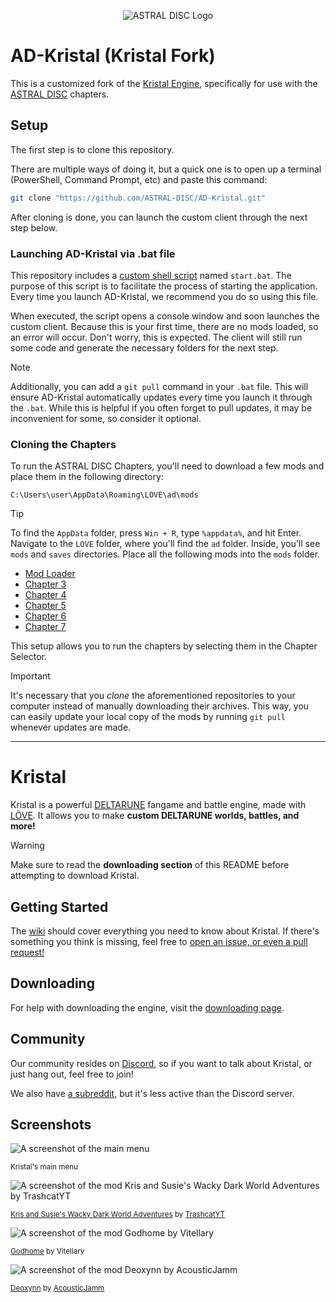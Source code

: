 <p align="center" width="100%">
<img src="https://astraldisc.com/assets/img/disc/logo_big.png" alt="ASTRAL DISC Logo"/>
</p>

# AD-Kristal (Kristal Fork)

This is a customized fork of the [Kristal Engine](https://github.com/KristalTeam/Kristal), specifically for use with the [ASTRAL DISC](https://github.com/ASTRAL-DISC) chapters.

## Setup 

The first step is to clone this repository. 

There are multiple ways of doing it, but a quick one is to open up a terminal (PowerShell, Command Prompt, etc) and paste this command: 
```bash
git clone "https://github.com/ASTRAL-DISC/AD-Kristal.git"
```

After cloning is done, you can launch the custom client through the next step below.

### Launching AD-Kristal via .bat file

This repository includes a [custom shell script](./start.bat) named ``start.bat``. The purpose of this script is to facilitate the process of starting the application. Every time you launch AD-Kristal, we recommend you do so using this file.

When executed, the script opens a console window and soon launches the custom client. Because this is your first time, there are no mods loaded, so an error will occur. Don't worry, this is expected. The client will still run some code and generate the necessary folders for the next step.

> [!NOTE]
> Additionally, you can add a `git pull` command in your `.bat` file. This will ensure AD-Kristal automatically updates every time you launch it through the `.bat`. While this is helpful if you often forget to pull updates, it may be inconvenient for some, so consider it optional.

### Cloning the Chapters

To run the ASTRAL DISC Chapters, you'll need to download a few mods and place them in the following directory:
```
C:\Users\user\AppData\Roaming\LOVE\ad\mods
```

> [!TIP]
> To find the `AppData` folder, press `Win + R`, type `%appdata%`, and hit Enter. Navigate to the `LOVE` folder, where you'll find the `ad` folder. Inside, you'll see `mods` and `saves` directories. Place all the following mods into the `mods` folder. 

- [Mod Loader](https://github.com/ASTRAL-DISC/astraldisc)
- [Chapter 3](https://github.com/ASTRAL-DISC/chapter3)
- [Chapter 4](https://github.com/ASTRAL-DISC/chapter4)
- [Chapter 5](https://github.com/ASTRAL-DISC/chapter5)
- [Chapter 6](https://github.com/ASTRAL-DISC/chapter6)
- [Chapter 7](https://github.com/ASTRAL-DISC/chapter7)

This setup allows you to run the chapters by selecting them in the Chapter Selector.

> [!IMPORTANT]
> It's necessary that you *clone* the aforementioned repositories to your computer instead of manually downloading their archives. This way, you can easily update your local copy of the mods by running `git pull` whenever updates are made.

---
<!-- ## More information about Kristal -->
<!-- https://github.com/KristalTeam/Kristal/blob/main/README.md -->

# Kristal

Kristal is a powerful [DELTARUNE](https://deltarune.com/) fangame and battle engine, made with [LÖVE](https://love2d.org/). It allows you to make **custom DELTARUNE worlds, battles, and more!**

> [!WARNING]
> Make sure to read the **downloading section** of this README before attempting to download Kristal.

## Getting Started

The [wiki](https://kristal.cc/wiki/) should cover everything you need to know about Kristal. If there's something you think is missing, feel free to [open an issue, or even a pull request!](https://github.com/KristalTeam/Shadow)

## Downloading

For help with downloading the engine, visit the [downloading page](https://kristal.cc/wiki/downloading).

## Community

Our community resides on [Discord](https://discord.gg/8ZGuKXJE2C), so if you want to talk about Kristal, or just hang out, feel free to join!

We also have [a subreddit](https://reddit.com/r/Kristal/), but it's less active than the Discord server.

## Screenshots

![A screenshot of the main menu](https://kristal.cc/screenshots/main_menu.png)

<sup>Kristal's main menu</sup>

![A screenshot of the mod Kris and Susie's Wacky Dark World Adventures by TrashcatYT](https://kristal.cc/screenshots/kris_and_susies_wacky_dark_world_adventures.png)

<sup>[Kris and Susie's Wacky Dark World Adventures](https://gamejolt.com/games/deltarune-kris-and-susies-wacky-dark-world/852417) by [TrashcatYT](https://gamejolt.com/@TrashcatYT)</sup>

![A screenshot of the mod Godhome by Vitellary](https://kristal.cc/screenshots/godhome.png)

<sup>[Godhome](https://gamebanana.com/mods/376524) by Vitellary</sup>

![A screenshot of the mod Deoxynn by AcousticJamm](https://kristal.cc/screenshots/deoxynn.png)

<sup>[Deoxynn](https://kristal.cc/screenshots/deoxynn.png) by [AcousticJamm](https://www.guilded.gg/i/240D4G02)</sup>
